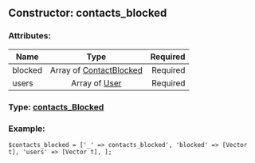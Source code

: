 ## Constructor: contacts\_blocked  

### Attributes:

| Name     |    Type       | Required |
|----------|:-------------:|---------:|
|blocked|Array of [ContactBlocked](../types/ContactBlocked.md) | Required|
|users|Array of [User](../types/User.md) | Required|



### Type: [contacts\_Blocked](../types/contacts_Blocked.md)


### Example:

```
$contacts_blocked = ['_' => contacts_blocked', 'blocked' => [Vector t], 'users' => [Vector t], ];
```